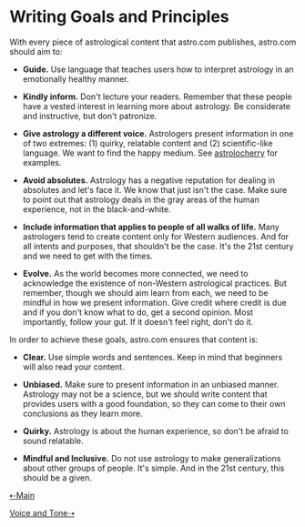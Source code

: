 # Writing Goals and Principles

With every piece of astrological content that astro.com publishes, astro.com should aim to:

* **Guide.** Use language that teaches users how to interpret astrology in an emotionally healthy manner.

* **Kindly inform.** Don't lecture your readers. Remember that these people have a vested interest in learning more about astrology. Be considerate and instructive, but don't patronize.

* **Give astrology a different voice.** Astrologers present information in one of two extremes: (1) quirky, relatable content and (2) scientific-like language. We want to find the happy medium. See [astrolocherry](https://astrolocherry.com/) for examples.

* **Avoid absolutes.** Astrology has a negative reputation for dealing in absolutes and let's face it. We know that just isn't the case. Make sure to point out that astrology deals in the gray areas of the human experience, not in the black-and-white.

* **Include information that applies to people of all walks of life.** Many astrologers tend to create content only for Western audiences. And for all intents and purposes, that shouldn't be the case. It's the 21st century and we need to get with the times.

* **Evolve.** As the world becomes more connected, we need to acknowledge the existence of non-Western astrological practices. But remember, though we should aim learn from each, we need to be mindful in how we present information. Give credit where credit is due and if you don't know what to do, get a second opinion. Most importantly, follow your gut. If it doesn't feel right, don't do it. 

In order to achieve these goals, astro.com ensures that content is:

* **Clear.** Use simple words and sentences. Keep in mind that beginners will also read your content. 

* **Unbiased.** Make sure to present information in an unbiased manner. Astrology may not be a science, but we should write content that provides users with a good foundation, so they can come to their own conclusions as they learn more.

* **Quirky.** Astrology is about the human experience, so don't be afraid to sound relatable.

* **Mindful and Inclusive.** Do not use astrology to make generalizations about other groups of people. It's simple. And in the 21st century, this should be a given. 

[⇠Main](readme.md)

[Voice and Tone⇢](02-voice-and-tone.html.md)
